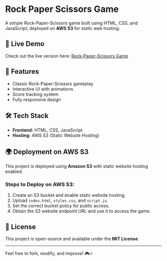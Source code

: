 # Rock Paper Scissors Game

A simple Rock-Paper-Scissors game built using HTML, CSS, and JavaScript, deployed on **AWS S3** for static web hosting.

## 🚀 Live Demo
Check out the live version here: [Rock-Paper-Scissors Game](http://rock-paper-scissorss.s3-website.ap-south-1.amazonaws.com)

## 📌 Features
- Classic Rock-Paper-Scissors gameplay
- Interactive UI with animations
- Score tracking system
- Fully responsive design

## 🛠️ Tech Stack
- **Frontend:** HTML, CSS, JavaScript
- **Hosting:** AWS S3 (Static Website Hosting)

## 🌍 Deployment on AWS S3
This project is deployed using **Amazon S3** with static website hosting enabled.

### Steps to Deploy on AWS S3:
1. Create an S3 bucket and enable static website hosting.
2. Upload `index.html`, `styles.css`, and `script.js`.
3. Set the correct bucket policy for public access.
4. Obtain the S3 website endpoint URL and use it to access the game.


## 📜 License
This project is open-source and available under the **MIT License**.

---
Feel free to fork, modify, and improve! 🎮🔥
